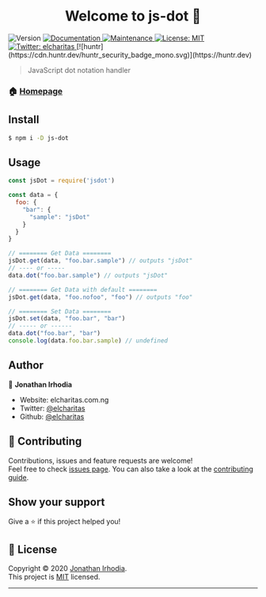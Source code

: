 <h1 align="center">Welcome to js-dot 👋</h1>
<p>
  <img alt="Version" src="https://img.shields.io/badge/version-1.0.0-blue.svg?cacheSeconds=2592000" />
  <a href="https://github.com/elcharitas/js-dot#readme" target="_blank">
    <img alt="Documentation" src="https://img.shields.io/badge/documentation-yes-brightgreen.svg" />
  </a>
  <a href="https://github.com/elcharitas/js-dot/graphs/commit-activity" target="_blank">
    <img alt="Maintenance" src="https://img.shields.io/badge/Maintained%3F-yes-green.svg" />
  </a>
  <a href="https://github.com/elcharitas/js-dot/blob/master/LICENSE" target="_blank">
    <img alt="License: MIT" src="https://img.shields.io/github/license/elcharitas/js-dot" />
  </a>
  <a href="https://twitter.com/elcharitas" target="_blank">
    <img alt="Twitter: elcharitas" src="https://img.shields.io/twitter/follow/elcharitas.svg?style=social" />
  </a>
  [![huntr](https://cdn.huntr.dev/huntr_security_badge_mono.svg)](https://huntr.dev)

</p>

> JavaScript dot notation handler

### 🏠 [Homepage](https://github.com/elcharitas/js-dot#readme)

## Install

```sh
$ npm i -D js-dot
```

## Usage

```js
const jsDot = require('jsdot')

const data = {
  foo: {
    "bar": {
      "sample": "jsDot"
    }
  }
}

// ======== Get Data ========
jsDot.get(data, "foo.bar.sample") // outputs "jsDot"
// ---- or -----
data.dot("foo.bar.sample") // outputs "jsDot"

// ======== Get Data with default ========
jsDot.get(data, "foo.nofoo", "foo") // outputs "foo"

// ======== Set Data ========
jsDot.set(data, "foo.bar", "bar")
// ----- or ------
data.dot("foo.bar", "bar")
console.log(data.foo.bar.sample) // undefined

```

## Author

👤 **Jonathan Irhodia**

* Website: elcharitas.com.ng
* Twitter: [@elcharitas](https://twitter.com/elcharitas)
* Github: [@elcharitas](https://github.com/elcharitas)

## 🤝 Contributing

Contributions, issues and feature requests are welcome!<br />Feel free to check [issues page](https://github.com/elcharitas/js-dot/issues). You can also take a look at the [contributing guide](https://github.com/elcharitas/js-dot/blob/master/CONTRIBUTING.md).

## Show your support

Give a ⭐️ if this project helped you!

## 📝 License

Copyright © 2020 [Jonathan Irhodia](https://github.com/elcharitas).<br />
This project is [MIT](https://github.com/elcharitas/js-dot/blob/master/LICENSE) licensed.

***
